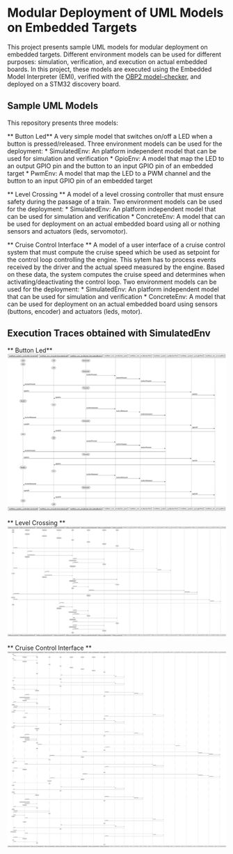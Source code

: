 
# Modular Deployment of UML Models on Embedded Targets

This project presents sample UML models for modular deployment on embedded targets.
Different environment models can be used for different purposes: simulation, verification, and execution on actual embedded boards.
In this project, these models are executed using the Embedded Model Interpreter (EMI), verified with the [OBP2 model-checker](https://plug-obp.github.io/), and deployed on a STM32 discovery board.


## Sample UML Models

This repository presents three models:

** Button Led** 
A very simple model that switches on/off a LED when a button is pressed/released.
Three environment models can be used for the deployment:
	* SimulatedEnv: An platform independent model that can be used for simulation and verification
	* GpioEnv: A model that map the LED to an output GPIO pin and the button to an input GPIO pin of an embedded target
	* PwmEnv: A model that map the LED to a PWM channel and the button to an input GPIO pin of an embedded target

** Level Crossing **
A model of a level crossing controller that must ensure safety during the passage of a train.
Two environment models can be used for the deployment:
	* SimulatedEnv: An platform independent model that can be used for simulation and verification
	* ConcreteEnv: A model that can be used for deployment on an actual embedded board using all or nothing sensors and actuators (leds, servomotor).

** Cruise Control Interface **
A model of a user interface of a cruise control system that must compute the cruise speed which be used as setpoint for the control loop controlling the engine. This sytem has to process events received by the driver and the actual speed measured by the engine. Based on these data, the system computes the cruise speed and determines when activating/deactivating the control loop.
Two environment models can be used for the deployment:
	* SimulatedEnv: An platform independent model that can be used for simulation and verification
	* ConcreteEnv: A model that can be used for deployment on an actual embedded board using sensors (buttons, encoder) and actuators (leds, motor).

## Execution Traces obtained with SimulatedEnv

** Button Led** 
![Execution trace for the "Button Led" model](/ButtonLed/ButtonLedSimulatedEnv.emi/msc.svg)

** Level Crossing **
![Execution trace for the "Level Crossing" model](/LevelCrossing/LevelCrossingSimulatedEnv.emi/msc.svg)

** Cruise Control Interface **
![Execution trace for the "Cruise Control Interface" model](/CruiseControlInterface/CCISimulatedEnv.emi/msc.svg)

